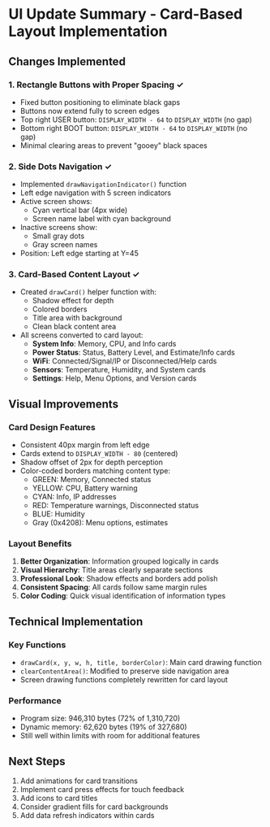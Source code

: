# UI Update Summary - Card-Based Layout Implementation

## Changes Implemented

### 1. Rectangle Buttons with Proper Spacing ✓
- Fixed button positioning to eliminate black gaps
- Buttons now extend fully to screen edges
- Top right USER button: `DISPLAY_WIDTH - 64` to `DISPLAY_WIDTH` (no gap)
- Bottom right BOOT button: `DISPLAY_WIDTH - 64` to `DISPLAY_WIDTH` (no gap)
- Minimal clearing areas to prevent "gooey" black spaces

### 2. Side Dots Navigation ✓
- Implemented `drawNavigationIndicator()` function
- Left edge navigation with 5 screen indicators
- Active screen shows:
  - Cyan vertical bar (4px wide)
  - Screen name label with cyan background
- Inactive screens show:
  - Small gray dots
  - Gray screen names
- Position: Left edge starting at Y=45

### 3. Card-Based Content Layout ✓
- Created `drawCard()` helper function with:
  - Shadow effect for depth
  - Colored borders
  - Title area with background
  - Clean black content area
- All screens converted to card layout:
  - **System Info**: Memory, CPU, and Info cards
  - **Power Status**: Status, Battery Level, and Estimate/Info cards
  - **WiFi**: Connected/Signal/IP or Disconnected/Help cards
  - **Sensors**: Temperature, Humidity, and System cards
  - **Settings**: Help, Menu Options, and Version cards

## Visual Improvements

### Card Design Features
- Consistent 40px margin from left edge
- Cards extend to `DISPLAY_WIDTH - 80` (centered)
- Shadow offset of 2px for depth perception
- Color-coded borders matching content type:
  - GREEN: Memory, Connected status
  - YELLOW: CPU, Battery warning
  - CYAN: Info, IP addresses
  - RED: Temperature warnings, Disconnected status
  - BLUE: Humidity
  - Gray (0x4208): Menu options, estimates

### Layout Benefits
1. **Better Organization**: Information grouped logically in cards
2. **Visual Hierarchy**: Title areas clearly separate sections
3. **Professional Look**: Shadow effects and borders add polish
4. **Consistent Spacing**: All cards follow same margin rules
5. **Color Coding**: Quick visual identification of information types

## Technical Implementation

### Key Functions
- `drawCard(x, y, w, h, title, borderColor)`: Main card drawing function
- `clearContentArea()`: Modified to preserve side navigation area
- Screen drawing functions completely rewritten for card layout

### Performance
- Program size: 946,310 bytes (72% of 1,310,720)
- Dynamic memory: 62,620 bytes (19% of 327,680)
- Still well within limits with room for additional features

## Next Steps
1. Add animations for card transitions
2. Implement card press effects for touch feedback
3. Add icons to card titles
4. Consider gradient fills for card backgrounds
5. Add data refresh indicators within cards